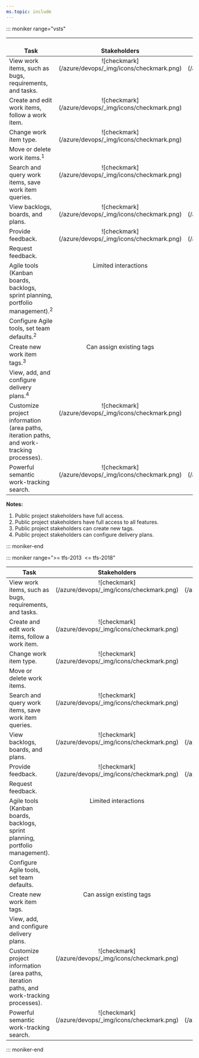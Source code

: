 ```yaml
---
ms.topic: include
---
```


::: moniker range="vsts"  
<table>
<tr valign="bottom">
<th width="310px">Task</th>
<th>Stakeholders</th>
<th>Readers</th>
<th>Contributors</th>
<th>Team admins</th>
<th width="16%">Organization owner/<br/>Project admins</th>
</tr>
<tbody valign="top" align="center">
<tr>
<td align="left">View work items, such as bugs, requirements, and tasks.</td>
<td>![checkmark](/azure/devops/_img/icons/checkmark.png)</td>
<td>![checkmark](/azure/devops/_img/icons/checkmark.png)</td>
<td>![checkmark](/azure/devops/_img/icons/checkmark.png)</td>
<td>![checkmark](/azure/devops/_img/icons/checkmark.png)</td>
<td>![checkmark](/azure/devops/_img/icons/checkmark.png)</td>
</tr>


<tr>
<td align="left">Create and edit work items, follow a work item.</td>
<td>![checkmark](/azure/devops/_img/icons/checkmark.png)</td>
<td>  </td>
<td>![checkmark](/azure/devops/_img/icons/checkmark.png)</td>
<td>![checkmark](/azure/devops/_img/icons/checkmark.png)</td>
<td>![checkmark](/azure/devops/_img/icons/checkmark.png)</td>
</tr>

<tr>
<td align="left">Change work item type. </td>
<td>![checkmark](/azure/devops/_img/icons/checkmark.png)</td>
<td>  </td>
<td>![checkmark](/azure/devops/_img/icons/checkmark.png)</td>
<td>![checkmark](/azure/devops/_img/icons/checkmark.png)</td>
<td>![checkmark](/azure/devops/_img/icons/checkmark.png)</td>
</tr>

<tr>
<td align="left">Move or delete work items.<sup>1</sup> </td>
<td> </td>
<td>  </td>
<td>![checkmark](/azure/devops/_img/icons/checkmark.png)</td>
<td>![checkmark](/azure/devops/_img/icons/checkmark.png)</td>
<td>![checkmark](/azure/devops/_img/icons/checkmark.png)</td>
</tr>

<tr>
<td align="left">Search and query work items, save work item queries.
</td>
<td>![checkmark](/azure/devops/_img/icons/checkmark.png)</td>
<td>Can't save queries</td>
<td>![checkmark](/azure/devops/_img/icons/checkmark.png)</td>
<td>![checkmark](/azure/devops/_img/icons/checkmark.png)</td>
<td>![checkmark](/azure/devops/_img/icons/checkmark.png)</td>
</tr>

<tr>
<td align="left">View backlogs, boards, and plans.
</td>
<td>![checkmark](/azure/devops/_img/icons/checkmark.png)</td>
<td>![checkmark](/azure/devops/_img/icons/checkmark.png)</td>
<td>![checkmark](/azure/devops/_img/icons/checkmark.png)</td>
<td>![checkmark](/azure/devops/_img/icons/checkmark.png)</td>
<td>![checkmark](/azure/devops/_img/icons/checkmark.png)</td>
</tr>

<tr>
<td align="left">Provide feedback.
</td>
<td>![checkmark](/azure/devops/_img/icons/checkmark.png)</td>
<td>![checkmark](/azure/devops/_img/icons/checkmark.png)</td>
<td>![checkmark](/azure/devops/_img/icons/checkmark.png)</td>
<td>![checkmark](/azure/devops/_img/icons/checkmark.png)</td>
<td>![checkmark](/azure/devops/_img/icons/checkmark.png)</td>
</tr>

<tr>
<td align="left">Request feedback.
</td>
<td> </td>
<td> </td>
<td>![checkmark](/azure/devops/_img/icons/checkmark.png)</td>
<td>![checkmark](/azure/devops/_img/icons/checkmark.png)</td>
<td>![checkmark](/azure/devops/_img/icons/checkmark.png)</td>
</tr>

<tr>
<td align="left">Agile tools (Kanban boards, backlogs, sprint planning, portfolio management).<sup>2</sup>
</td>
<td> Limited interactions </td>
<td> View only</td>
<td>![checkmark](/azure/devops/_img/icons/checkmark.png)</td>
<td>![checkmark](/azure/devops/_img/icons/checkmark.png)</td>
<td>![checkmark](/azure/devops/_img/icons/checkmark.png)</td>
</tr>

<tr>
<td align="left">Configure Agile tools, set team defaults.<sup>2</sup> 
</td>
<td> </td>
<td> </td>
<td> </td>
<td>![checkmark](/azure/devops/_img/icons/checkmark.png)</td>
<td>![checkmark](/azure/devops/_img/icons/checkmark.png)</td>
</tr>

<tr>
<td align="left">Create new work item tags.<sup>3</sup></td>
<td>Can assign existing tags</td>
<td> </td>
<td>![check mark](/azure/devops/_img/icons/checkmark.png)</td>
<td>![check mark](/azure/devops/_img/icons/checkmark.png)</td>
<td>![check mark](/azure/devops/_img/icons/checkmark.png)</td>

</tr>


<tr>
<td align="left">View, add, and configure delivery plans.<sup>4</sup></td>
<td> </td>
<td>View only</td>
<td>![check mark](/azure/devops/_img/icons/checkmark.png)</td>
<td>![check mark](/azure/devops/_img/icons/checkmark.png)</td>
<td>![check mark](/azure/devops/_img/icons/checkmark.png)</td>

</tr>

<tr>
<td align="left">Customize project information (area paths, iteration paths, and work-tracking processes). 
</td>
<td>![checkmark](/azure/devops/_img/icons/checkmark.png)</td>
<td> </td>
<td>![checkmark](/azure/devops/_img/icons/checkmark.png)</td>
<td>![checkmark](/azure/devops/_img/icons/checkmark.png)</td>
<td>![checkmark](/azure/devops/_img/icons/checkmark.png)</td>
</tr>

<tr>
<td align="left">Powerful semantic work-tracking search.
</td>
<td>![checkmark](/azure/devops/_img/icons/checkmark.png)</td>
<td>![checkmark](/azure/devops/_img/icons/checkmark.png)</td>
<td>![checkmark](/azure/devops/_img/icons/checkmark.png)</td>
<td>![checkmark](/azure/devops/_img/icons/checkmark.png)</td>
<td>![checkmark](/azure/devops/_img/icons/checkmark.png)</td>
</tr>

</tbody>
</table>

**Notes:**
1. Public project stakeholders have full access. 
2. Public project stakeholders have full access to all features. 
3. Public project stakeholders can create new tags. 
4. Public project stakeholders can configure delivery plans.

::: moniker-end  

::: moniker range=">= tfs-2013  <= tfs-2018" 

<table>
<tr valign="bottom">
<th width="310px">Task</th>
<th>Stakeholders</th>
<th>Readers</th>
<th>Contributors</th>
<th>Team admins</th>
<th width="16%">Project admins</th>
</tr>
<tbody valign="top" align="center">
<tr>
<td align="left">View work items, such as bugs, requirements, and tasks.</td>
<td>![checkmark](/azure/devops/_img/icons/checkmark.png)</td>
<td>![checkmark](/azure/devops/_img/icons/checkmark.png)</td>
<td>![checkmark](/azure/devops/_img/icons/checkmark.png)</td>
<td>![checkmark](/azure/devops/_img/icons/checkmark.png)</td>
<td>![checkmark](/azure/devops/_img/icons/checkmark.png)</td>
</tr>


<tr>
<td align="left">Create and edit work items, follow a work item.</td>
<td>![checkmark](/azure/devops/_img/icons/checkmark.png)</td>
<td>  </td>
<td>![checkmark](/azure/devops/_img/icons/checkmark.png)</td>
<td>![checkmark](/azure/devops/_img/icons/checkmark.png)</td>
<td>![checkmark](/azure/devops/_img/icons/checkmark.png)</td>
</tr>

<tr>
<td align="left">Change work item type. </td>
<td>![checkmark](/azure/devops/_img/icons/checkmark.png)</td>
<td>  </td>
<td>![checkmark](/azure/devops/_img/icons/checkmark.png)</td>
<td>![checkmark](/azure/devops/_img/icons/checkmark.png)</td>
<td>![checkmark](/azure/devops/_img/icons/checkmark.png)</td>
</tr>

<tr>
<td align="left">Move or delete work items. </td>
<td> </td>
<td>  </td>
<td>![checkmark](/azure/devops/_img/icons/checkmark.png)</td>
<td>![checkmark](/azure/devops/_img/icons/checkmark.png)</td>
<td>![checkmark](/azure/devops/_img/icons/checkmark.png)</td>
</tr>

<tr>
<td align="left">Search and query work items, save work item queries.
</td>
<td>![checkmark](/azure/devops/_img/icons/checkmark.png)</td>
<td>Can't save queries</td>
<td>![checkmark](/azure/devops/_img/icons/checkmark.png)</td>
<td>![checkmark](/azure/devops/_img/icons/checkmark.png)</td>
<td>![checkmark](/azure/devops/_img/icons/checkmark.png)</td>
</tr>

<tr>
<td align="left">View backlogs, boards, and plans.
</td>
<td>![checkmark](/azure/devops/_img/icons/checkmark.png)</td>
<td>![checkmark](/azure/devops/_img/icons/checkmark.png)</td>
<td>![checkmark](/azure/devops/_img/icons/checkmark.png)</td>
<td>![checkmark](/azure/devops/_img/icons/checkmark.png)</td>
<td>![checkmark](/azure/devops/_img/icons/checkmark.png)</td>
</tr>

<tr>
<td align="left">Provide feedback.
</td>
<td>![checkmark](/azure/devops/_img/icons/checkmark.png)</td>
<td>![checkmark](/azure/devops/_img/icons/checkmark.png)</td>
<td>![checkmark](/azure/devops/_img/icons/checkmark.png)</td>
<td>![checkmark](/azure/devops/_img/icons/checkmark.png)</td>
<td>![checkmark](/azure/devops/_img/icons/checkmark.png)</td>
</tr>

<tr>
<td align="left">Request feedback.
</td>
<td> </td>
<td> </td>
<td>![checkmark](/azure/devops/_img/icons/checkmark.png)</td>
<td>![checkmark](/azure/devops/_img/icons/checkmark.png)</td>
<td>![checkmark](/azure/devops/_img/icons/checkmark.png)</td>
</tr>

<tr>
<td align="left">Agile tools (Kanban boards, backlogs, sprint planning, portfolio management).
</td>
<td> Limited interactions </td>
<td> View only</td>
<td>![checkmark](/azure/devops/_img/icons/checkmark.png)</td>
<td>![checkmark](/azure/devops/_img/icons/checkmark.png)</td>
<td>![checkmark](/azure/devops/_img/icons/checkmark.png)</td>
</tr>

<tr>
<td align="left">Configure Agile tools, set team defaults. 
</td>
<td> </td>
<td> </td>
<td> </td>
<td>![checkmark](/azure/devops/_img/icons/checkmark.png)</td>
<td>![checkmark](/azure/devops/_img/icons/checkmark.png)</td>
</tr>

<tr>
<td align="left">Create new work item tags.</td>
<td>Can assign existing tags</td>
<td> </td>
<td>![check mark](/azure/devops/_img/icons/checkmark.png)</td>
<td>![check mark](/azure/devops/_img/icons/checkmark.png)</td>
<td>![check mark](/azure/devops/_img/icons/checkmark.png)</td>

</tr>


<tr>
<td align="left">View, add, and configure delivery plans.</td>
<td> </td>
<td>View only</td>
<td>![check mark](/azure/devops/_img/icons/checkmark.png)</td>
<td>![check mark](/azure/devops/_img/icons/checkmark.png)</td>
<td>![check mark](/azure/devops/_img/icons/checkmark.png)</td>

</tr>



<tr>
<td align="left">Customize project information (area paths, iteration paths, and work-tracking processes). 
</td>
<td>![checkmark](/azure/devops/_img/icons/checkmark.png)</td>
<td> </td>
<td>![checkmark](/azure/devops/_img/icons/checkmark.png)</td>
<td>  </td>
<td>![checkmark](/azure/devops/_img/icons/checkmark.png)</td>
</tr>

<tr>
<td align="left">Powerful semantic work-tracking search.
</td>
<td>![checkmark](/azure/devops/_img/icons/checkmark.png)</td>
<td>![checkmark](/azure/devops/_img/icons/checkmark.png)</td>
<td>![checkmark](/azure/devops/_img/icons/checkmark.png)</td>
<td>![checkmark](/azure/devops/_img/icons/checkmark.png)</td>
<td>![checkmark](/azure/devops/_img/icons/checkmark.png)</td>
</tr>

</tbody>
</table>

::: moniker-end  

